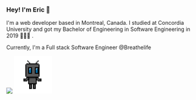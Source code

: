 ### Hey! I'm Eric 🌴 

I'm a web developer based in Montreal, Canada. I studied at Concordia University and got my Bachelor of Engineering in Software Engineering in 2019 👨🏻‍💻 .

Currently, I'm a Full stack Software Engineer @Breathelife

<div>
  <img src="https://github-readme-stats.vercel.app/api?username=earthii&show_icons=true&icon_color=0366d6&bg_color=ffffff&hide_title=true"/>
  <img src="https://github.com/Earthii/Earthii/blob/master/robo.gif" width="100"/>
</div>
